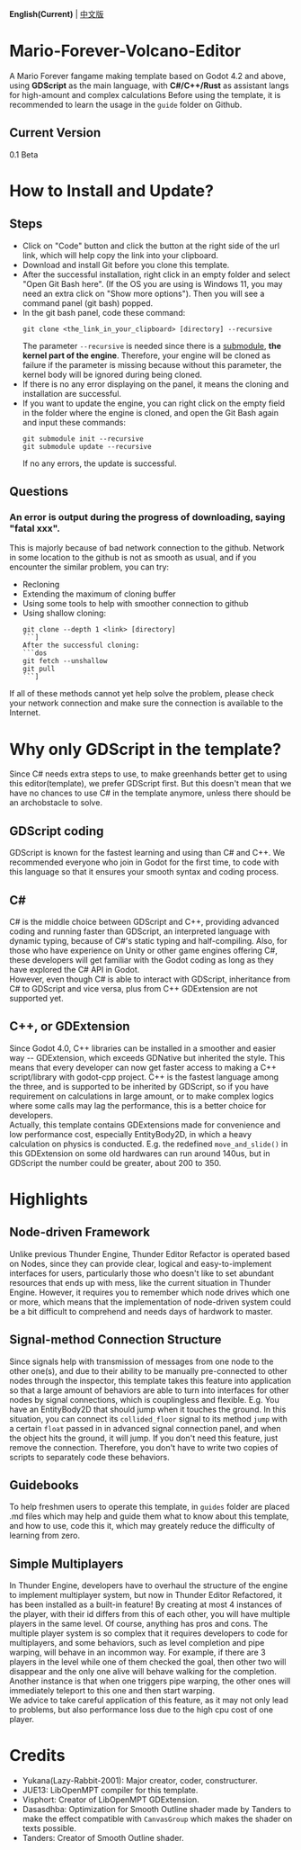 **English(Current)** | [中文版](README_CN.md)

# Mario-Forever-Volcano-Editor
A Mario Forever fangame making template based on Godot 4.2 and above, using <b>GDScript</b> as the main language, with <b>C#/C++/Rust</b> as assistant langs for high-amount and complex calculations
Before using the template, it is recommended to learn the usage in the `guide` folder on Github.
## Current Version
0.1 Beta

# How to Install and Update?
## Steps
* Click on "Code" button and click the button at the right side of the url link, which will help copy the link into your clipboard.
* Download and install Git before you clone this template.
* After the successful installation, right click in an empty folder and select "Open Git Bash here". (If the OS you are using is Windows 11, you may need an extra click on "Show more options"). Then you will see a command panel (git bash) popped.
* In the git bash panel, code these command:
  ```dos
  git clone <the_link_in_your_clipboard> [directory] --recursive
  ```
  The parameter `--recursive` is needed since there is a [submodule](https://github.com/Thunder-Engine-Dev/Mario-Forever-Thunder-Editor-Refactored-Core-Engine), **the kernel part of the engine**. Therefore, your engine will be cloned as failure if the parameter is missing because without this parameter, the kernel body will be ignored during being cloned.
* If there is no any error displaying on the panel, it means the cloning and installation are successful.
* If you want to update the engine, you can right click on the empty field in the folder where the engine is cloned, and open the Git Bash again and input these commands:
  ```dos
  git submodule init --recursive
  git submodule update --recursive
  ```
  If no any errors, the update is successful.
## Questions
### An error is output during the progress of downloading, saying "fatal xxx".
This is majorly because of bad network connection to the github. Network in some location to the github is not as smooth as usual, and if you encounter the similar problem, you can try:
* Recloning
* Extending the maximum of cloning buffer
* Using some tools to help with smoother connection to github
* Using shallow cloning:
  ```dos
  git clone --depth 1 <link> [directory]
  ```]
  After the successful cloning:
  ```dos
  git fetch --unshallow
  git pull
  ```]
If all of these methods cannot yet help solve the problem, please check your network connection and make sure the connection is available to the Internet.


# Why only GDScript in the template?
Since C# needs extra steps to use, to make greenhands better get to using this editor(template), we prefer GDScript first. But this doesn't mean that we have no chances to use C# in the template anymore, unless there should be an archobstacle to solve.
## GDScript coding
GDScript is known for the fastest learning and using than C# and C++. We recommended everyone who join in Godot for the first time, to code with this language so that it ensures your smooth syntax and coding process.
## C#
C# is the middle choice between GDScript and C++, providing advanced coding and running faster than GDScript, an interpreted language with dynamic typing, because of C#'s static typing and half-compiling. Also, for those who have experience on Unity or other game engines offering C#, these developers will get familiar with the Godot coding as long as they have explored the C# API in Godot.  
However, even though C# is able to interact with GDScript, inheritance from C# to GDScript and vice versa, plus from C++ GDExtension are not supported yet.
## C++, or GDExtension
Since Godot 4.0, C++ libraries can be installed in a smoother and easier way -- GDExtension, which exceeds GDNative but inherited the style. This means that every developer can now get faster access to making a C++ script/library with godot-cpp project. C++ is the fastest language among the three, and is supported to be inherited by GDScript, so if you have requirement on calculations in large amount, or to make complex logics where some calls may lag the performance, this is a better choice for developers.  
Actually, this template contains GDExtensions made for convenience and low performance cost, especially EntityBody2D, in which a heavy calculation on physics is conducted. E.g. the redefined `move_and_slide()` in this GDExtension on some old hardwares can run around 140us, but in GDScript the number could be greater, about 200 to 350.

# Highlights
## Node-driven Framework
Unlike previous Thunder Engine, Thunder Editor Refactor is operated based on Nodes, since they can provide clear, logical and easy-to-implement interfaces for users, particularly those who doesn't like to set abundant resources that ends up with mess, like the current situation in Thunder Engine. However, it requires you to remember which node drives which one or more, which means that the implementation of node-driven system could be a bit difficult to comprehend and needs days of hardwork to master.
## Signal-method Connection Structure
Since signals help with transmission of messages from one node to the other one(s), and due to their ability to be manually pre-connected to other nodes through the inspector, this template takes this feature into application so that a large amount of behaviors are able to turn into interfaces for other nodes by signal connections, which is couplingless and flexible.
E.g. You have an EntityBody2D that should jump when it touches the ground. In this situation, you can connect its `collided_floor` signal to its method `jump` with a certain `float` passed in in advanced signal connection panel, and when the object hits the ground, it will jump. If you don't need this feature, just remove the connection. Therefore, you don't have to write two copies of scripts to separately code these behaviors.
## Guidebooks
To help freshmen users to operate this template, in `guides` folder are placed .md files which may help and guide them what to know about this template, and how to use, code this it, which may greately reduce the difficulty of learning from zero.
## Simple Multiplayers
In Thunder Engine, developers have to overhaul the structure of the engine to implement multiplayer system, but now in Thunder Editor Refactored, it has been installed as a built-in feature! By creating at most 4 instances of the player, with their id differs from this of each other, you will have multiple players in the same level. Of course, anything has pros and cons. The multiple player system is so complex that it requires developers to code for multiplayers, and some behaviors, such as level completion and pipe warping, will behave in an incommon way. For example, if there are 3 players in the level while one of them checked the goal, then other two will disappear and the only one alive will behave walking for the completion. Another instance is that when one triggers pipe warping, the other ones will immediately teleport to this one and then start warping.  
We advice to take careful application of this feature, as it may not only lead to problems, but also performance loss due to the high cpu cost of one player.

# Credits
* Yukana(Lazy-Rabbit-2001): Major creator, coder, constructurer.
* JUE13: LibOpenMPT compiler for this template.
* Visphort: Creator of LibOpenMPT GDExtension.
* Dasasdhba: Optimization for Smooth Outline shader made by Tanders to make the effect compatible with `CanvasGroup` which makes the shader on texts possible.
* Tanders: Creator of Smooth Outline shader.
